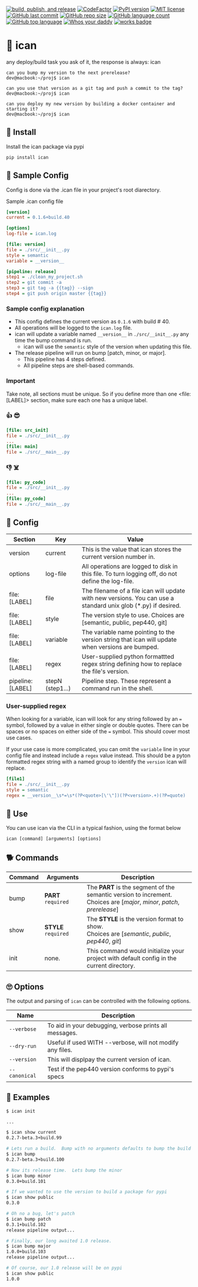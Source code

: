 [![build, publish, and release](https://github.com/jthop/ican/actions/workflows/build_pub_release.yml/badge.svg)](https://github.com/jthop/ican/actions/workflows/build_pub_release.yml)
[![CodeFactor](https://www.codefactor.io/repository/github/jthop/ican/badge)](https://www.codefactor.io/repository/github/jthop/ican)
[![PyPI version](https://badge.fury.io/py/ican.svg)](https://badge.fury.io/py/ican)
[![MIT license](https://img.shields.io/badge/License-MIT-blue.svg)](https://lbesson.mit-license.org/)
[![GitHub last commit](https://img.shields.io/github/last-commit/jthop/flask-api-key)](https://github.com/jthop/flask-api-key)
[![GitHub repo size](https://img.shields.io/github/repo-size/jthop/flask-api-key?style=flat)](https://github.com/jthop/flask-api-key)
[![GitHub language count](https://img.shields.io/github/languages/count/jthop/flask-api-key?style=flat)](https://github.com/jthop/flask-api-key)
[![GitHub top language](https://img.shields.io/github/languages/top/jthop/flask-api-key?style=flat)](https://python.org)
[![Whos your daddy](https://img.shields.io/badge/whos%20your%20daddy-2.0.7rc3-brightgreen.svg)](https://14.do/)
[![works badge](https://cdn.jsdelivr.net/gh/nikku/works-on-my-machine@v0.2.0/badge.svg)](https://github.com/nikku/works-on-my-machine)


# :wave: ican

any deploy/build task you ask of it, the response is always: ican

```
can you bump my version to the next prerelease?
dev@macbook:~/proj$ ican 

can you use that version as a git tag and push a commit to the tag?
dev@macbook:~/proj$ ican 

can you deploy my new version by building a docker container and starting it?
dev@macbook:~/proj$ ican 
```

## :floppy_disk: Install

Install the ican package via pypi

```shell
pip install ican
```

## :toolbox: Sample Config

Config is done via the .ican file in your project's root diarectory.

Sample .ican config file

```ini
[version]
current = 0.1.6+build.40

[options]
log-file = ican.log

[file: version]
file = ./src/__init__.py
style = semantic
variable = __version__

[pipeline: release]
step1 = ./clean_my_project.sh
step2 = git commit -a
step3 = git tag -a {{tag}} --sign
step4 = git push origin master {{tag}}

```

### Sample config explanation

- This config defines the current version as `0.1.6` with build # 40.
- All operations will be logged to the `ican.log` file.
- ican will update a variable named `__version__` in `./src/__init__.py` any time the bump command is run.
  - ican will use the `semantic` style of the version when updating this file.
- The release pipeline will run on bump [patch, minor, or major].
  - This pipeline has 4 steps defined.
  - All pipeline steps are shell-based commands.

### Important
Take note, all sections must be unique.  So if you define more than one <file: [LABEL]> section, make sure each one has a unique label.

### :thumbsup: :sunglasses:
```ini
[file: src_init]
file = ./src/__init__.py
...
[file: main]
file = ./src/__main__.py
```

### :thumbsdown: :skull_and_crossbones:
```ini
[file: py_code]
file = ./src/__init__.py
...
[file: py_code]
file = ./src/__main__.py
```

## :triangular_ruler: Config

| Section          | Key             | Value                                           |
| -----------------| ----------------|-------------------------------------------------|
| version          | current         | This is the value that ican stores the current version number in. |
| options          | log-file        |All operations are logged to disk in this file.  To turn logging off, do not define the log-file. |
| file: [LABEL]    | file            | The filename of a file ican will update with new versions.  You can use a standard unix glob (*.py) if desired. |
| file: [LABEL]    | style           | The version style to use.  Choices are [semantic, public, pep440, git] |
| file: [LABEL]    | variable        | The variable name pointing to the version string that ican will update when versions are bumped. |
| file: [LABEL]    | regex           | User-supplied python formattted regex string defining how to replace the file's version. |
| pipeline: [LABEL]| stepN (step1...)| Pipeline step.  These represent a command run in the shell. |


### User-supplied regex

When looking for a variable, ican will look for any string followed by an `=` symbol, followed by a value in either single or double quotes.  There can be spaces or no spaces on either side of the `=` symbol.  This should cover most use cases.

If your use case is more complicated, you can omit the `variable` line in your config file and instead include a `regex` value instead.  This should be a pyton formatted regex string with a named group to identify the `version` ican will replace.


```ini
[file1]
file = ./src/__init__.py
style = semantic
regex = __version__\s*=\s*(?P<quote>[\'\"])(?P<version>.+)(?P=quote)
```

## :muscle: Use

You can use ican via the CLI in a typical fashion, using the format below

```shell
ican [command] [arguments] [options] 
```

## :dog2: Commands

| Command      | Arguments             | Description   |
| -------------| --------------------  | ------------- |
| bump       | **PART** `required`     |The **PART** is the segment of the semantic version to increment.  <br />Choices are [*major*, *minor*, *patch*, *prerelease*] |
| show       | **STYLE** `required`    | The **STYLE** is the version format to show. <br />Choices are [*semantic*, *public*, *pep440*, *git*] |
| init       | none.                   | This command would initialize your project with default config in the current directory.                                |


## :roll_eyes: Options

The output and parsing of `ican` can be controlled with the following options.

| Name                   | Description                                                  |
| -------------          | -------------                                                |
| `--verbose`            | To aid in your debugging, verbose prints all messages.       |
| `--dry-run`            | Useful if used WITH --verbose, will not modify any files.    |
| `--version`            | This will displpay the current version of ican.              |
| `--canonical`          | Test if the pep440 version conforms to pypi's specs          |

## :eyes: Examples

```bash
$ ican init

...

$ ican show current
0.2.7-beta.3+build.99

# Lets run a build.  Bump with no arguments defaults to bump the build number.
$ ican bump
0.2.7-beta.3+build.100

# Now its release time.  Lets bump the minor
$ ican bump minor
0.3.0+build.101

# If we wanted to use the version to build a package for pypi
$ ican show public
0.3.0

# Oh no a bug, let's patch
$ ican bump patch
0.3.1+build.102
release pipeline output...

# Finally, our long awaited 1.0 release.
$ ican bump major
1.0.0+build.103
release pipeline output...

# Of course, our 1.0 release will be on pypi
$ ican show public
1.0.0
```

[^1]: The defaults are version '0.1.0' with auto-tag and auto-commit OFF.  For files to modify, all *.py files are searched for a __version__ string.

